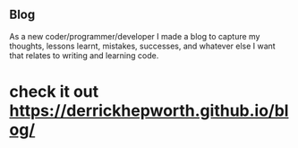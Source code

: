 ## Blog

As a new coder/programmer/developer I made a blog to capture my thoughts, lessons learnt, mistakes, successes, and whatever else I want that relates to writing and learning code. 

# check it out https://derrickhepworth.github.io/blog/
